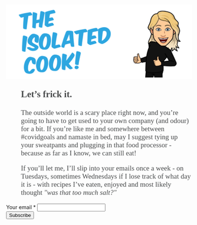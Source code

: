 <div id="mc_embed_signup">

<img src="The Isolated Cook Logo2.png" alt="The Isolated Cook Logo">

<link href="//cdn-images.mailchimp.com/embedcode/classic-10_7.css" rel="stylesheet" type="text/css">

<p style="margin-left: 40px; font-family: verdana; color: #4b4d4e; font-size: 25px"> <b> Let’s frick it. </b>
</p>

<p style="margin-left: 40px; font-family: verdana; color: #4b4d4e; font-size: 19px"> The outside world is a scary place right now, and you’re going to have to get used to your own company (and odour) for a bit. 
If you’re like me and somewhere between #covidgoals and namaste in bed, may I suggest tying up your sweatpants and plugging in that food processor - because as far as I know, we can still eat! </p>

<p style="margin-left: 40px; font-family: verdana; color: #4b4d4e; font-size: 19px"> If you’ll let me, I’ll slip into your emails once a week - on Tuesdays, sometimes Wednesdays if I lose track of what day it is - with recipes I’ve eaten, enjoyed and most likely thought <i> "was that too much salt?" </i> 

</p>

<form action="https://gmail.us19.list-manage.com/subscribe/post?u=bb7ef6108c3b581e90cec9e09&amp;id=53f50033ad" method="post" id="mc-embedded-subscribe-form" name="mc-embedded-subscribe-form" class="validate" target="_blank" novalidate>
<div id="mc_embed_signup_scroll">
  <div class="mc-field-group">
  <label for="mce-EMAIL">Your email  <span class="asterisk">*</span></label>
  <input type="email" value="" name="EMAIL" class="required email" id="mce-EMAIL">
</div>
	<div id="mce-responses" class="clear">
		<div class="response" id="mce-error-response" style="display:none"></div>
		<div class="response" id="mce-success-response" style="display:none"></div>
	</div>    <!-- real people should not fill this in and expect good things - do not remove this or risk form bot signups-->
    <div style="position: absolute; left: -5000px;" aria-hidden="true"><input type="text" name="b_bb7ef6108c3b581e90cec9e09_53f50033ad" tabindex="-1" value=""></div>
    <div class="clear"><input type="submit" value="Subscribe" name="Include me" id="mc-embedded-subscribe" class="button"></div>
    </div>
</form>
</div>



